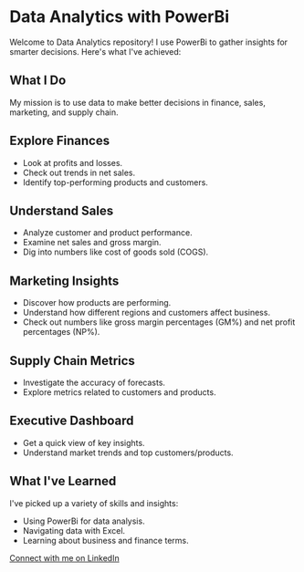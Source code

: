 # Data Analytics with PowerBi

Welcome to  Data Analytics repository! I use PowerBi to gather insights for smarter decisions. Here's what I've achieved:

## What I Do

My mission is to use data to make better decisions in finance, sales, marketing, and supply chain.

## Explore Finances

- Look at profits and losses.
- Check out trends in net sales.
- Identify top-performing products and customers.

## Understand Sales

- Analyze customer and product performance.
- Examine net sales and gross margin.
- Dig into numbers like cost of goods sold (COGS).

## Marketing Insights

- Discover how products are performing.
- Understand how different regions and customers affect business.
- Check out numbers like gross margin percentages (GM%) and net profit percentages (NP%).

## Supply Chain Metrics

- Investigate the accuracy of forecasts.
- Explore metrics related to customers and products.

## Executive Dashboard

- Get a quick view of key insights.
- Understand market trends and top customers/products.

## What I've Learned

I've picked up a variety of skills and insights:
- Using PowerBi for data analysis.
- Navigating data with Excel.
- Learning about business and finance terms. 

[Connect with me on LinkedIn](www.linkedin.com/in/cjagadish)


